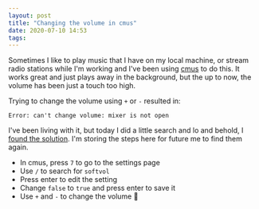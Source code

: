 ```yaml
---
layout: post
title: "Changing the volume in cmus"
date: 2020-07-10 14:53
tags: 
---
```

Sometimes I like to play music that I have on my local machine, or stream radio stations while I'm working and I've been using [cmus](https://cmus.github.io/) to do this.
It works great and just plays away in the background, but the up to now, the volume has been just a touch too high.

Trying to change the volume using `+` or `-` resulted in:

```
Error: can't change volume: mixer is not open
```

I've been living with it, but today I did a little search and lo and behold, I [found the solution](https://superuser.com/questions/1412126/why-cant-i-change-the-volume-in-cmus).
I'm storing the steps here for future me to find them again.

- In cmus, press `7` to go to the settings page
- Use `/` to search for `softvol`
- Press enter to edit the setting
- Change `false` to `true` and press enter to save it
- Use `+` and `-` to change the volume 🎉
